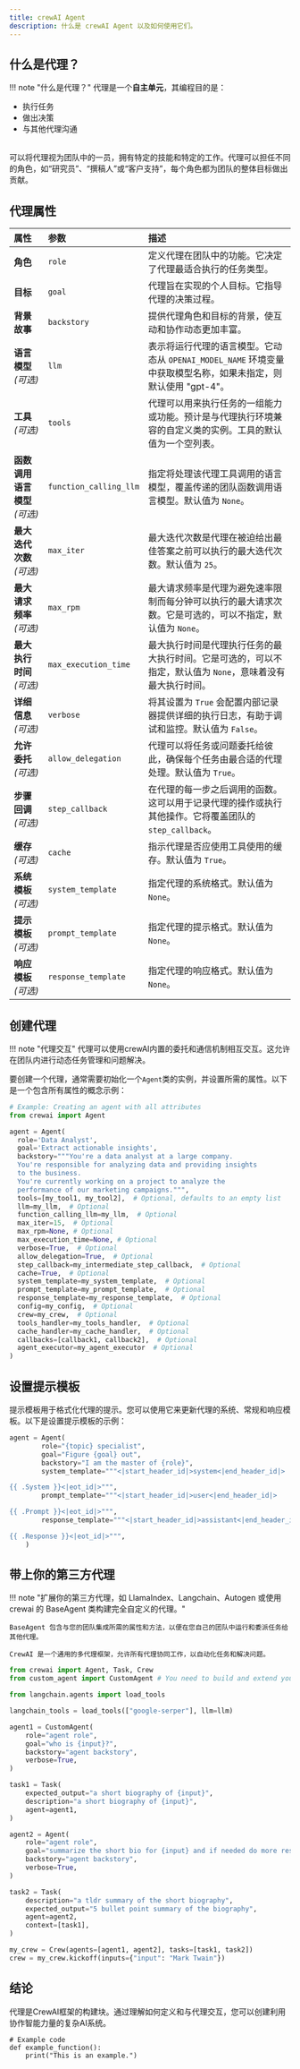 ```yaml
---
title: crewAI Agent
description: 什么是 crewAI Agent 以及如何使用它们。
---
```


## 什么是代理？
!!! note "什么是代理？"
    代理是一个**自主单元**，其编程目的是：
    <ul>
      <li class='leading-3'>执行任务</li>
      <li class='leading-3'>做出决策</li>
      <li class='leading-3'>与其他代理沟通</li>
    </ul>
      <br/>
    可以将代理视为团队中的一员，拥有特定的技能和特定的工作。代理可以担任不同的角色，如“研究员”、“撰稿人”或“客户支持”，每个角色都为团队的整体目标做出贡献。

## 代理属性

| 属性                       | 参数      | 描述                                                                                                                                                                                                                                          |
| :------------------------ | :---- | :--------------------------------------------------------------------------------------------------------------------------------------------------------------------------------------------------------------------------------------------- |
| **角色**                   | `role`  | 定义代理在团队中的功能。它决定了代理最适合执行的任务类型。                                                                                                                                                                                    |
| **目标**                   | `goal`  | 代理旨在实现的个人目标。它指导代理的决策过程。                                                                                                                                                                                                  |
| **背景故事**               | `backstory`  | 提供代理角色和目标的背景，使互动和协作动态更加丰富。                                                                                                                                                                                        |
| **语言模型** *(可选)*      | `llm`  | 表示将运行代理的语言模型。它动态从 `OPENAI_MODEL_NAME` 环境变量中获取模型名称，如果未指定，则默认使用 "gpt-4"。                                                                                                                        |
| **工具** *(可选)*          | `tools`  | 代理可以用来执行任务的一组能力或功能。预计是与代理执行环境兼容的自定义类的实例。工具的默认值为一个空列表。                                                                                                                               |
| **函数调用语言模型** *(可选)* | `function_calling_llm`  | 指定将处理该代理工具调用的语言模型，覆盖传递的团队函数调用语言模型。默认值为 `None`。                                                                                                                                                      |
| **最大迭代次数** *(可选)*   | `max_iter` | 最大迭代次数是代理在被迫给出最佳答案之前可以执行的最大迭代次数。默认值为 `25`。                                                                                                                                                             |
| **最大请求频率** *(可选)*   | `max_rpm`  | 最大请求频率是代理为避免速率限制而每分钟可以执行的最大请求次数。它是可选的，可以不指定，默认值为 `None`。                                                                                                                                  |
| **最大执行时间** *(可选)*   | `max_execution_time`  | 最大执行时间是代理执行任务的最大执行时间。它是可选的，可以不指定，默认值为 `None`，意味着没有最大执行时间。                                                                                                                             |
| **详细信息** *(可选)*       | `verbose`  | 将其设置为 `True` 会配置内部记录器提供详细的执行日志，有助于调试和监控。默认值为 `False`。                                                                                                                                              |
| **允许委托** *(可选)*      | `allow_delegation`  | 代理可以将任务或问题委托给彼此，确保每个任务由最合适的代理处理。默认值为 `True`。                                                                                                                                                       |
| **步骤回调** *(可选)*      | `step_callback`  | 在代理的每一步之后调用的函数。这可以用于记录代理的操作或执行其他操作。它将覆盖团队的 `step_callback`。                                                                                                                               |
| **缓存** *(可选)*          | `cache`  | 指示代理是否应使用工具使用的缓存。默认值为 `True`。                                                                                                                                                                                      |
| **系统模板** *(可选)*      | `system_template`  | 指定代理的系统格式。默认值为 `None`。                                                                                                                                                                                                      |
| **提示模板** *(可选)*      | `prompt_template`  | 指定代理的提示格式。默认值为 `None`。                                                                                                                                                                                                      |
| **响应模板** *(可选)*      | `response_template`  | 指定代理的响应格式。默认值为 `None`。                                                                                                                                                                                                      |

## 创建代理

!!! note "代理交互"
    代理可以使用crewAI内置的委托和通信机制相互交互。这允许在团队内进行动态任务管理和问题解决。

要创建一个代理，通常需要初始化一个`Agent`类的实例，并设置所需的属性。以下是一个包含所有属性的概念示例：

```python
# Example: Creating an agent with all attributes
from crewai import Agent

agent = Agent(
  role='Data Analyst',
  goal='Extract actionable insights',
  backstory="""You're a data analyst at a large company.
  You're responsible for analyzing data and providing insights
  to the business.
  You're currently working on a project to analyze the
  performance of our marketing campaigns.""",
  tools=[my_tool1, my_tool2],  # Optional, defaults to an empty list
  llm=my_llm,  # Optional
  function_calling_llm=my_llm,  # Optional
  max_iter=15,  # Optional
  max_rpm=None, # Optional
  max_execution_time=None, # Optional
  verbose=True,  # Optional
  allow_delegation=True,  # Optional
  step_callback=my_intermediate_step_callback,  # Optional
  cache=True,  # Optional
  system_template=my_system_template,  # Optional
  prompt_template=my_prompt_template,  # Optional
  response_template=my_response_template,  # Optional
  config=my_config,  # Optional
  crew=my_crew,  # Optional
  tools_handler=my_tools_handler,  # Optional
  cache_handler=my_cache_handler,  # Optional
  callbacks=[callback1, callback2],  # Optional
  agent_executor=my_agent_executor  # Optional
)
```

## 设置提示模板

提示模板用于格式化代理的提示。您可以使用它来更新代理的系统、常规和响应模板。以下是设置提示模板的示例：

```python
agent = Agent(
        role="{topic} specialist",
        goal="Figure {goal} out",
        backstory="I am the master of {role}",
        system_template="""<|start_header_id|>system<|end_header_id|>

{{ .System }}<|eot_id|>""",
        prompt_template="""<|start_header_id|>user<|end_header_id|>

{{ .Prompt }}<|eot_id|>""",
        response_template="""<|start_header_id|>assistant<|end_header_id|>

{{ .Response }}<|eot_id|>""",
    )
```

## 带上你的第三方代理
!!! note "扩展你的第三方代理，如 LlamaIndex、Langchain、Autogen 或使用 crewai 的 BaseAgent 类构建完全自定义的代理。"

    BaseAgent 包含与您的团队集成所需的属性和方法，以便在您自己的团队中运行和委派任务给其他代理。

    CrewAI 是一个通用的多代理框架，允许所有代理协同工作，以自动化任务和解决问题。


```py
from crewai import Agent, Task, Crew
from custom_agent import CustomAgent # You need to build and extend your own agent logic with the CrewAI BaseAgent class then import it here.

from langchain.agents import load_tools

langchain_tools = load_tools(["google-serper"], llm=llm)

agent1 = CustomAgent(
    role="agent role",
    goal="who is {input}?",
    backstory="agent backstory",
    verbose=True,
)

task1 = Task(
    expected_output="a short biography of {input}",
    description="a short biography of {input}",
    agent=agent1,
)

agent2 = Agent(
    role="agent role",
    goal="summarize the short bio for {input} and if needed do more research",
    backstory="agent backstory",
    verbose=True,
)

task2 = Task(
    description="a tldr summary of the short biography",
    expected_output="5 bullet point summary of the biography",
    agent=agent2,
    context=[task1],
)

my_crew = Crew(agents=[agent1, agent2], tasks=[task1, task2])
crew = my_crew.kickoff(inputs={"input": "Mark Twain"})
```

## 结论
代理是CrewAI框架的构建块。通过理解如何定义和与代理交互，您可以创建利用协作智能力量的复杂AI系统。

```
# Example code
def example_function():
    print("This is an example.")
```